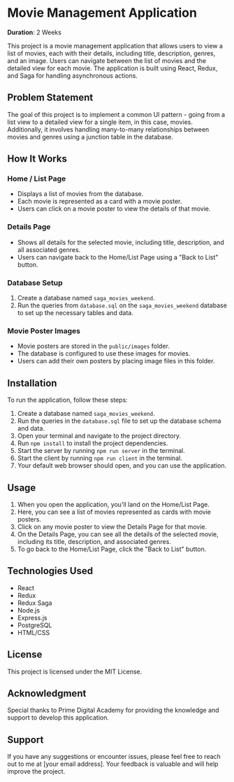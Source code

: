 # Movie Management Application

**Duration**: 2 Weeks

This project is a movie management application that allows users to view a list of movies, each with their details, including title, description, genres, and an image. Users can navigate between the list of movies and the detailed view for each movie. The application is built using React, Redux, and Saga for handling asynchronous actions.

## Problem Statement

The goal of this project is to implement a common UI pattern - going from a list view to a detailed view for a single item, in this case, movies. Additionally, it involves handling many-to-many relationships between movies and genres using a junction table in the database.

## How It Works

### Home / List Page

- Displays a list of movies from the database.
- Each movie is represented as a card with a movie poster.
- Users can click on a movie poster to view the details of that movie.

### Details Page

- Shows all details for the selected movie, including title, description, and all associated genres.
- Users can navigate back to the Home/List Page using a "Back to List" button.

### Database Setup

1. Create a database named `saga_movies_weekend`.
2. Run the queries from `database.sql` on the `saga_movies_weekend` database to set up the necessary tables and data.

### Movie Poster Images

- Movie posters are stored in the `public/images` folder.
- The database is configured to use these images for movies.
- Users can add their own posters by placing image files in this folder.

## Installation

To run the application, follow these steps:

1. Create a database named `saga_movies_weekend`.
2. Run the queries in the `database.sql` file to set up the database schema and data.
3. Open your terminal and navigate to the project directory.
4. Run `npm install` to install the project dependencies.
5. Start the server by running `npm run server` in the terminal.
6. Start the client by running `npm run client` in the terminal.
7. Your default web browser should open, and you can use the application.

## Usage

1. When you open the application, you'll land on the Home/List Page.
2. Here, you can see a list of movies represented as cards with movie posters.
3. Click on any movie poster to view the Details Page for that movie.
4. On the Details Page, you can see all the details of the selected movie, including its title, description, and associated genres.
5. To go back to the Home/List Page, click the "Back to List" button.

## Technologies Used

- React
- Redux
- Redux Saga
- Node.js
- Express.js
- PostgreSQL
- HTML/CSS

## License

This project is licensed under the MIT License.

## Acknowledgment

Special thanks to Prime Digital Academy for providing the knowledge and support to develop this application.

## Support

If you have any suggestions or encounter issues, please feel free to reach out to me at [your email address]. Your feedback is valuable and will help improve the project.
